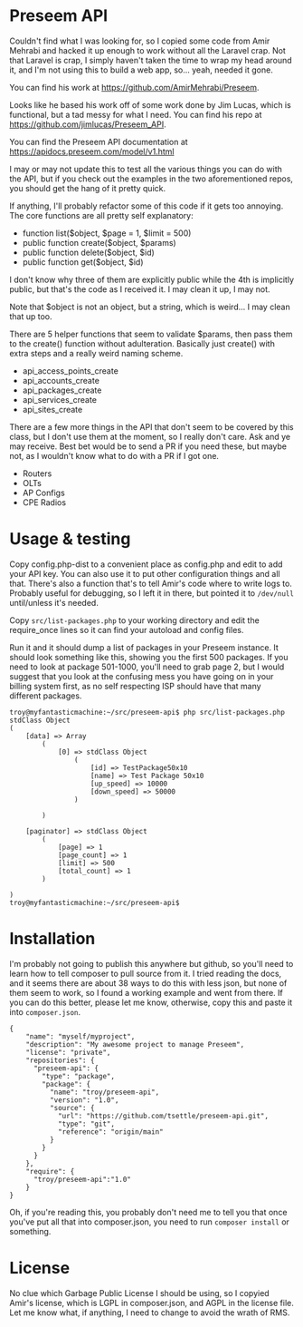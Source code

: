 # Preseem API

Couldn't find what I was looking for, so I copied some code from Amir Mehrabi and hacked it up enough to work without all the Laravel crap.  Not that Laravel is crap, I simply haven't taken the time to wrap my head around it, and I'm not using this to build a web app, so... yeah, needed it gone.

You can find his work at https://github.com/AmirMehrabi/Preseem.

Looks like he based his work off of some work done by Jim Lucas, which is functional, but a tad messy for what I need.  You can find his repo at https://github.com/jimlucas/Preseem_API.

You can find the Preseem API documentation at https://apidocs.preseem.com/model/v1.html

I may or may not update this to test all the various things you can do with the API, but if you check out the examples in the two aforementioned repos, you should get the hang of it pretty quick.

If anything, I'll probably refactor some of this code if it gets too annoying.  The core functions are all pretty self explanatory:
 - function list($object, $page = 1, $limit = 500)
 - public function create($object, $params)
 - public function delete($object, $id)
 - public function get($object, $id)

I don't know why three of them are explicitly public while the 4th is implicitly public, but that's the code as I received it.  I may clean it up, I may not.

Note that $object is not an object, but a string, which is weird... I may clean that up too.

There are 5 helper functions that seem to validate $params, then pass them to the create() function without adulteration.  Basically just create() with extra steps and a really weird naming scheme.
 - api_access_points_create
 - api_accounts_create
 - api_packages_create
 - api_services_create
 - api_sites_create

There are a few more things in the API that don't seem to be covered by this class, but I don't use them at the moment, so I really don't care.  Ask and ye may receive.  Best bet would be to send a PR if you need these, but maybe not, as I wouldn't know what to do with a PR if I got one.

 - Routers
 - OLTs
 - AP Configs
 - CPE Radios

# Usage & testing

Copy config.php-dist to a convenient place as config.php and edit to add your API key.  You can also use it to put other configuration things and all that.  There's also a function that's to tell Amir's code where to write logs to.  Probably useful for debugging, so I left it in there, but pointed it to `/dev/null` until/unless it's needed.

Copy `src/list-packages.php` to your working directory and edit the require_once lines so it can find your autoload and config files.

Run it and it should dump a list of packages in your Preseem instance.  It should look something like this, showing you the first 500 packages.  If you need to look at package 501-1000, you'll need to grab page 2, but I would suggest that you look at the confusing mess you have going on in your billing system first, as no self respecting ISP should have that many different packages.


```
troy@myfantasticmachine:~/src/preseem-api$ php src/list-packages.php
stdClass Object
(
    [data] => Array
        (
            [0] => stdClass Object
                (
                    [id] => TestPackage50x10
                    [name] => Test Package 50x10
                    [up_speed] => 10000
                    [down_speed] => 50000
                )

        )

    [paginator] => stdClass Object
        (
            [page] => 1
            [page_count] => 1
            [limit] => 500
            [total_count] => 1
        )

)
troy@myfantasticmachine:~/src/preseem-api$
```


# Installation

I'm probably not going to publish this anywhere but github, so you'll need to learn how to tell composer to pull source from it.  I tried reading the docs, and it seems there are about 38 ways to do this with less json, but none of them seem to work, so I found a working example and went from there.  If you can do this better, please let me know, otherwise, copy this and paste it into `composer.json`.

```
{
    "name": "myself/myproject",
    "description": "My awesome project to manage Preseem",
    "license": "private",
    "repositories": {
      "preseem-api": {
        "type": "package",
        "package": {
          "name": "troy/preseem-api",
          "version": "1.0",
          "source": {
            "url": "https://github.com/tsettle/preseem-api.git",
            "type": "git",
            "reference": "origin/main"
          }
        }
      }
    },
    "require": {
      "troy/preseem-api":"1.0"
    }
}
```

Oh, if you're reading this, you probably don't need me to tell you that once you've put all that into composer.json, you need to run `composer install` or something.

# License

No clue which Garbage Public License I should be using, so I copyied Amir's license, which is LGPL in composer.json, and AGPL in the license file.  Let me know what, if anything, I need to change to avoid the wrath of RMS.